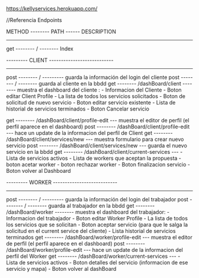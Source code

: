 https://kellyservices.herokuapp.com/

//Referencia Endpoints

METHOD -------- PATH ------ DESCRIPTION
_____________________________________________
get   --------  /  -------- Index

--------- CLIENT ---------------------------
_____________________________________________
post  -------- / --------- guarda la información del login del cliente
post  -------- / -------- guarda al cliente en la bbdd
get   -------- /dashBoard/client         -------- muestra el dashboard del cliente :
              - Informacion del Cliente
              - Boton editar Client Profile
              - La lista de todos los servicios solicitados
              - Boton de solicitud de nuevo servicio
              - Boton editar servicio existente
              - Lista de historial de servicios terminados
              - Boton Cancelar servicio

get   -------- /dashBoard/client/profile-edit --- muestra el editor de perfil (el perfil aparece en el dashboard)
post  -------- /dashBoard/client/profile-edit --- hace un update de la informacion del perfil de Client
get   -------- /dashBoard/client/services/new        --- muestra formulario para crear nuevo servicio
post  -------- /dashBoard/client/services/new        --- guarda el nuevo servicio en la bbdd
get   -------- /dashBoard/client/current-services    --- - Lista de servicios activos
                                                  - Lista de workers que aceptan la propuesta
                                                  - boton acetar worker
                                                  - boton rechazar worker
                                                  - Boton finalizacion servicio
                                                  - Boton volver al Dashboard


--------- WORKER ---------------------------
_____________________________________________
post  -------- / --------- guarda la información del login del trabajador
post  -------- / -------- guarda al trabajador en la bbdd
get   -------- /dashBoard/worker         -------- muestra el dashboard del trabajador:
              - Informacion del trabajador
              - Boton editar Worker Profile
              - La lista de todos los servicios que se solicitan
              - Boton aceptar servicio (para que le salga la solicitud en el current service del cliente)
              - Lista historial de servicios terminados
get   -------- /dashBoard/worker/profile-edit --- muestra el editor de perfil (el perfil aparece en el dashboard)
post  -------- /dashBoard/worker/profile-edit --- hace un update de la informacion del perfil del Worker
get   -------- /dashBoard/worker/current-services --- 
              - Lista de servicios activos
              - Boton detalles del servicio (informacion de ese servicio y mapa)
              - Boton volver al dashBoard



